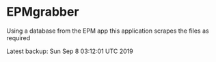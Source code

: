 # EPMgrabber
Using a database from the EPM app this application scrapes the files as required


Latest backup: Sun Sep 8 03:12:01 UTC 2019
